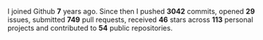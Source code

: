 
I joined Github **7** years ago. Since then I pushed **3042** commits, opened **29** issues, submitted **749** pull requests, received **46** stars across **113** personal projects and contributed to **54** public repositories.
